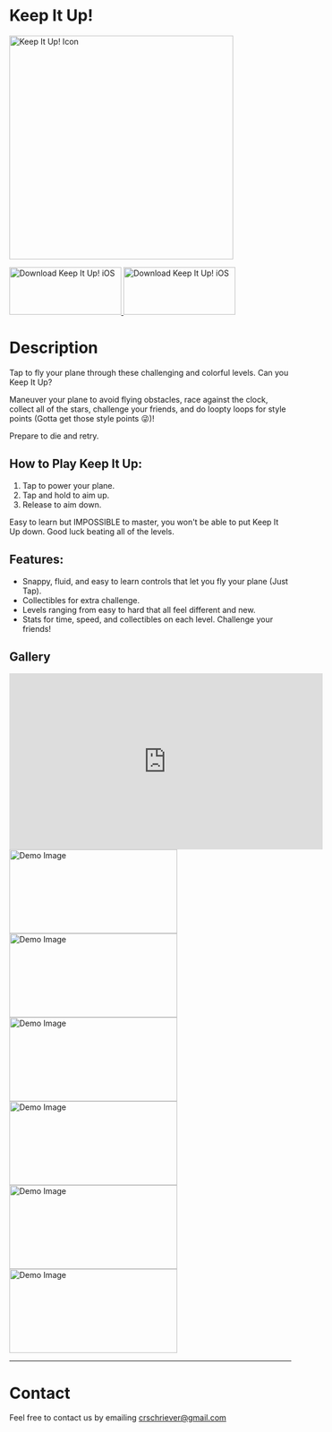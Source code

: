 # Keep It Up!

<img alt="Keep It Up! Icon" src="/CarlsApps/imgs/KeepItUp/Icon.png" width="400" height="400">

<a href="https://itunes.apple.com/us/app/keep-it-up-plane-game/id1456771133"> <img alt="Download Keep It Up! iOS" src="/CarlsApps/imgs/ios-download.png" width="200" height="85">
</a>
<a href="https://play.google.com/store/apps/details?id=com.carlschriever.KeepItUp"> <img alt="Download Keep It Up! iOS" src="/CarlsApps/imgs/android-download.png" width="200" height="85">
</a>

# Description

Tap to fly your plane through these challenging and colorful levels. Can you Keep It Up?

Maneuver your plane to avoid flying obstacles, race against the clock, collect all of the stars, challenge your friends, and do loopty loops for style points (Gotta get those style points 😜)!

Prepare to die and retry.

## How to Play Keep It Up:

1. Tap to power your plane.
2. Tap and hold to aim up.
3. Release to aim down.

Easy to learn but IMPOSSIBLE to master, you won't be able to put Keep It Up down. Good luck beating all of the levels.

## Features:

-   Snappy, fluid, and easy to learn controls that let you fly your plane (Just Tap).
-   Collectibles for extra challenge.
-   Levels ranging from easy to hard that all feel different and new.
-   Stats for time, speed, and collectibles on each level. Challenge your friends!

## Gallery

<iframe width="560" height="315" src="https://www.youtube.com/embed/Gexkl3TMIFk" frameborder="0" allow="accelerometer; autoplay; encrypted-media; gyroscope; picture-in-picture" allowfullscreen></iframe>

<img alt="Demo Image" src="/CarlsApps/imgs/KeepItUp/Cave.png" width="300" height="150">
<img alt="Demo Image" src="/CarlsApps/imgs/KeepItUp/CloseCall.png" width="300" height="150">
<img alt="Demo Image" src="/CarlsApps/imgs/KeepItUp/Loopity Loop.png" width="300" height="150">
<img alt="Demo Image" src="/CarlsApps/imgs/KeepItUp/Start.png" width="300" height="150">
<img alt="Demo Image" src="/CarlsApps/imgs/KeepItUp/Crazy2.png" width="300" height="150">
<img alt="Demo Image" src="/CarlsApps/imgs/KeepItUp/Crazy.png" width="300" height="150">

---

# Contact

Feel free to contact us by emailing crschriever@gmail.com
